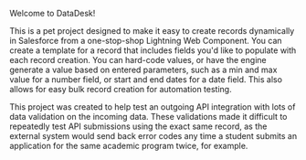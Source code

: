 Welcome to DataDesk!

This is a pet project designed to make it easy to create records dynamically in Salesforce from a one-stop-shop Lightning Web Component. You can create a template for a record that includes fields you'd like to populate with each record creation. You can hard-code values, or have the engine generate a value based on entered parameters, such as a min and max value for a number field, or start and end dates for a date field. This also allows for easy bulk record creation for automation testing.

This project was created to help test an outgoing API integration with lots of data validation on the incoming data. These validations made it difficult to repeatedly test API submissions using the exact same record, as the external system would send back error codes any time a student submits an application for the same academic program twice, for example.
